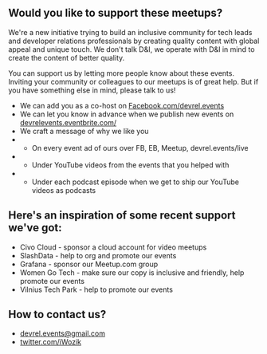 ## Would you like to support these meetups?
We're a new initiative trying to build an inclusive community for tech leads and developer relations professionals by creating quality content with global appeal and unique touch.
We don't talk D&I, we operate with D&I in mind to create the content of better quality. 

You can support us by letting more people know about these events. 
Inviting your community or colleagues to our meetups is of great help.
But if you have something else in mind, please talk to us!

* We can add you as a co-host on [Facebook.com/devrel.events](https://www.facebook.com/devrel.events) 
* We can let you know in advance when we publish new events on [devrelevents.eventbrite.com/](https://devrelevents.eventbrite.com/)
* We craft a message of why we like you
* * On every event ad of ours over FB, EB, Meetup, devrel.events/live
* * Under YouTube videos from the events that you helped with
* * Under each podcast episode when we get to ship our YouTube videos as podcasts


## Here's an inspiration of some recent support we've got:

* Civo Cloud - sponsor a cloud account for video meetups
* SlashData - help to org and promote our events
* Grafana - sponsor our Meetup.com group
* Women Go Tech - make sure our copy is inclusive and friendly, help promote our events
* Vilnius Tech Park - help to promote our events

## How to contact us?
* devrel.events@gmail.com
* [twitter.com/iWozik](https://twitter.com/iWozik)
